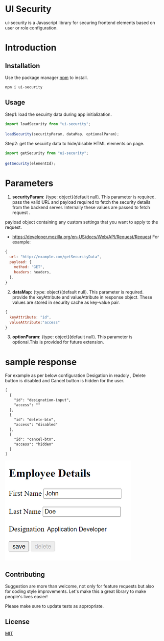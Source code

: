 # UI Security

ui-security is a Javascript library for securing frontend elements based on user or role configuration.

# Introduction

## Installation

Use the package manager [npm](https://www.npmjs.com/package/ui-security) to install.

```bash
npm i ui-security
```

## Usage

Step1: load the secuirty data during app initialization.

```js
import loadSecurity from "ui-security";

loadSecurity(securityParam, dataMap, optionalParam);
```

Step2: get the secuirty data to hide/disable HTML elements on page.

```js
import getSecurity from "ui-security";

getSecurity(elementId);
```

# Parameters

1. **securityParam:** {type: object}(default null). This parameter is required. pass the valid URL and payload required to fetch the security details from the backend server. Internally these values are passed to fetch request .

payload object containing any custom settings that you want to apply to the request.

- https://developer.mozilla.org/en-US/docs/Web/API/Request/Request
  For example:

```js
{
  url: "http://example.com/getSecurityData",
  payload: {
    method: "GET",
    headers: headers,
  },
}
```

2. **dataMap:** {type: object}(default null). This parameter is required. provide the keyAttribute and valueAttribute in response object. These values are stored in security cache as key-value pair.

```js
{
  keyAttribute: "id",
  valueAttribute:"access"
}
```

3. **optionParam:** {type: object}(default null). This parameter is optional.This is provided for future extension.

# sample response

For example as per below configuration Desigation in readoly , Delete button is disabled and Cancel button is hidden for the user.

```
[
  {
    "id": "designation-input",
    "access": ""
  },
  {
    "id": "delete-btn",
    "access": "disabled"
  },
  {
    "id": "cancel-btn",
    "access": "hidden"
  }
]
```

![Screenshot](basic.PNG)

## Contributing

Suggestion are more than welcome, not only for feature requests but also for coding style improvements. Let's make this a great library to make people's lives easier!

Please make sure to update tests as appropriate.

## License

[MIT](https://choosealicense.com/licenses/mit/)

